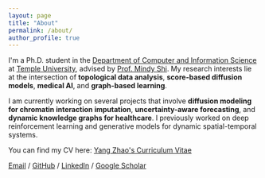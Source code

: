 ```yaml
---
layout: page
title: "About"
permalink: /about/
author_profile: true
---
```


I'm a Ph.D. student in the [Department of Computer and Information Science](https://www.cis.temple.edu/) at [Temple University](https://www.temple.edu/), advised by [Prof. Mindy Shi](https://www.cis.temple.edu/~mindy/). My research interests lie at the intersection of **topological data analysis**, **score-based diffusion models**, **medical AI**, and **graph-based learning**.

I am currently working on several projects that involve **diffusion modeling for chromatin interaction imputation**, **uncertainty-aware forecasting**, and **dynamic knowledge graphs for healthcare**. I previously worked on deep reinforcement learning and generative models for dynamic spatial-temporal systems.

You can find my CV here: [Yang Zhao's Curriculum Vitae](../assets/resume_yang.pdf)

[Email](mailto:tur77155@temple.edu) / [GitHub](https://github.com/) / [LinkedIn](https://www.linkedin.com/in/zhao-yang-26160a233/) / [Google Scholar](https://scholar.google.com/citations?user=zvIdGDIAAAAJ)

